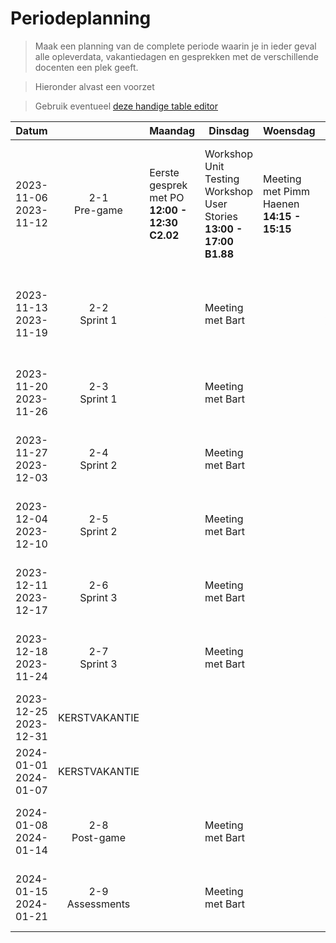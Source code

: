 # Periodeplanning

> Maak een planning van de complete periode waarin je in ieder geval alle opleverdata, vakantiedagen en gesprekken met de verschillende docenten een plek geeft.

> Hieronder alvast een voorzet

> Gebruik eventueel [deze handige table editor](https://www.tablesgenerator.com/markdown_tables)

| Datum                    |                    | Maandag                                       | Dinsdag                                                                    | Woensdag                                  | Donderdag                                                                                      | Vrijdag                                      |
| ------------------------ | :----------------: | --------------------------------------------- | -------------------------------------------------------------------------- | ----------------------------------------- | ---------------------------------------------------------------------------------------------- | -------------------------------------------- |
| 2023-11-06<br>2023-11-12 |  2-1<br>Pre-game   | Eerste gesprek met PO **12:00 - 12:30 C2.02** | Workshop Unit Testing <br>Workshop User Stories<br>**13:00 - 17:00 B1.88** | Meeting met Pimm Haenen **14:15 - 15:15** | DSU met Bart **09:30 - 9:45** <br>Workshop C4 \& Software Guidebook<br>**13:00 - 17:00 B1.88** | Sprint Planning <br> **09:45 - 10:45 C2.03** |
| 2023-11-13<br>2023-11-19 |  2-2<br>Sprint 1   |                                               | Meeting met Bart                                                           |                                           | Meeting met Pim Haenen -- Assesment van PVA **10:00 - 11:00**                                  |                                              |
| 2023-11-20<br>2023-11-26 |  2-3<br>Sprint 1   |                                               | Meeting met Bart                                                           |                                           | Meeting met Pim Haenen **10:00 - 11:00**                                                       |                                              |
| 2023-11-27<br>2023-12-03 |  2-4<br>Sprint 2   |                                               | Meeting met Bart                                                           |                                           | Meeting met Pim Haenen **10:00 - 11:00**                                                       |                                              |
| 2023-12-04<br>2023-12-10 |  2-5<br>Sprint 2   |                                               | Meeting met Bart                                                           |                                           | Meeting met Pim Haenen **10:00 - 11:00**                                                       |                                              |
| 2023-12-11<br>2023-12-17 |  2-6<br>Sprint 3   |                                               | Meeting met Bart                                                           |                                           | Meeting met Pim Haenen **10:00 - 11:00**                                                       |                                              |
| 2023-12-18<br>2023-11-24 |  2-7<br>Sprint 3   |                                               | Meeting met Bart                                                           |                                           | Meeting met Pim Haenen **10:00 - 11:00**                                                       |                                              |
| 2023-12-25<br>2023-12-31 |   KERSTVAKANTIE    |                                               |                                                                            |                                           |                                                                                                |                                              |
| 2024-01-01<br>2024-01-07 |   KERSTVAKANTIE    |                                               |                                                                            |                                           |                                                                                                |                                              |
| 2024-01-08<br>2024-01-14 |  2-8<br>Post-game  |                                               | Meeting met Bart                                                           |                                           | Meeting met Pim Haenen **10:00 - 11:00**                                                       |                                              |
| 2024-01-15<br>2024-01-21 | 2-9<br>Assessments |                                               | Meeting met Bart                                                           |                                           | Meeting met Pim Haenen **10:00 - 11:00**                                                       |                                              |
